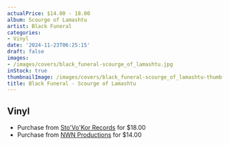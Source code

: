 ```yaml
---
actualPrice: $14.00 - 18.00
album: Scourge of Lamashtu
artist: Black Funeral
categories:
- Vinyl
date: '2024-11-23T06:25:15'
draft: false
images:
- /images/covers/black_funeral-scourge_of_lamashtu.jpg
inStock: true
thumbnailImage: /images/covers/black_funeral-scourge_of_lamashtu-thumb.jpg
title: Black Funeral - Scourge of Lamashtu
---
```


## Vinyl
* Purchase from [Sto'Vo'Kor Records](https://stovokor-records.com/products/black-funeral-scourge-of-lamashtu) for $18.00
* Purchase from [NWN Productions](http://shop.nwnprod.com/index.php?route=product/product&path=75&product_id=57586&sort=pd.name&order=ASC) for $14.00
